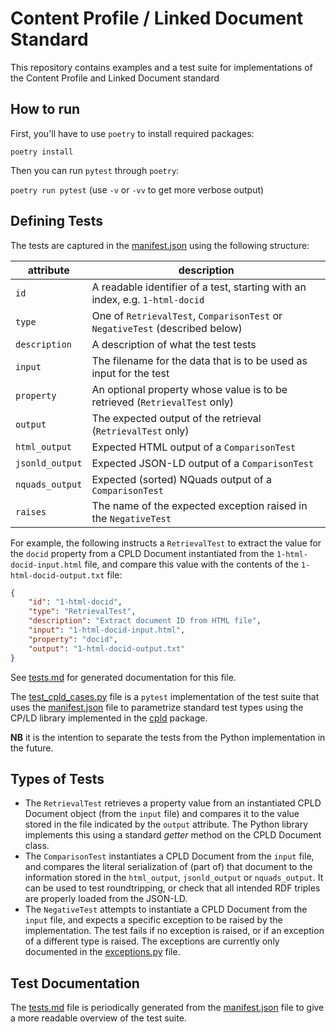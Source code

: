 # Content Profile / Linked Document Standard

This repository contains examples and a test suite for implementations of the Content Profile and Linked Document standard

## How to run

First, you'll have to use `poetry` to install required packages:

`poetry install`

Then you can run `pytest` through `poetry`:

`poetry run pytest` (use `-v` or `-vv` to get more verbose output)

## Defining Tests

The tests are captured in the [manifest.json](src/tests/data/manifest.json) using the following structure:

| attribute | description |
| --- | --- |
| `id` | A readable identifier of a test, starting with an index, e.g. `1-html-docid` | 
| `type` | One of `RetrievalTest`, `ComparisonTest` or `NegativeTest` (described below) | 
| `description` | A description of what the test tests | 
| `input` | The filename for the data that is to be used as input for the test |
| `property` | An optional property whose value is to be retrieved (`RetrievalTest` only) |
| `output` | The expected output of the retrieval (`RetrievalTest` only) |
| `html_output` | Expected HTML output of a `ComparisonTest` |
| `jsonld_output` | Expected JSON-LD output of a `ComparisonTest` |
| `nquads_output` | Expected (sorted) NQuads output of a `ComparisonTest` |
| `raises` | The name of the expected exception raised in the `NegativeTest` |

For example, the following instructs a `RetrievalTest` to extract the value for the `docid` property from a CPLD Document instantiated from the `1-html-docid-input.html` file, and compare this value with the contents of the `1-html-docid-output.txt` file:

```json
{
    "id": "1-html-docid",
    "type": "RetrievalTest",
    "description": "Extract document ID from HTML file",
    "input": "1-html-docid-input.html",
    "property": "docid",
    "output": "1-html-docid-output.txt"
}
```

See [tests.md](tests.md) for generated documentation for this file.

The [test_cpld_cases.py](src/tests/test_cpld_cases.py) file is a `pytest` implementation of the test suite that uses the [manifest.json](src/tests/data/manifest.json) file to parametrize standard test types using the CP/LD library implemented in the [cpld](src/cpld) package. 

**NB** it is the intention to separate the tests from the Python implementation in the future.

## Types of Tests

* The `RetrievalTest` retrieves a property value from an instantiated CPLD Document object (from the `input` file) and compares it to the value stored in the file indicated by the `output` attribute. The Python library implements this using a standard *getter* method on the CPLD Document class.
* The `ComparisonTest` instantiates a CPLD Document from the `input` file, and compares the literal serialization of (part of) that document to the information stored in the `html_output`, `jsonld_output` or `nquads_output`. It can be used to test roundtripping, or check that all intended RDF triples are properly loaded from the JSON-LD.
* The `NegativeTest` attempts to instantiate a CPLD Document from the `input` file, and expects a specific exception to be raised by the implementation. The test fails if no exception is raised, or if an exception of a different type is raised. The exceptions are currently only documented in the [exceptions.py](src/cpld/exceptions.py) file.

## Test Documentation

The [tests.md](tests.md) file is periodically generated from the [manifest.json](src/tests/data/manifest.json) file to give a more readable overview of the test suite.
